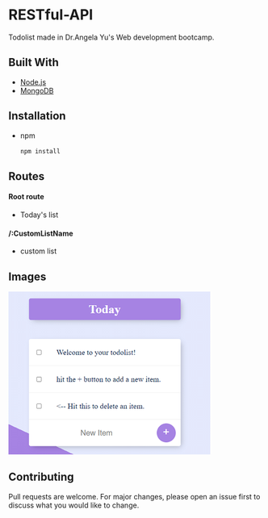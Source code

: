 # RESTful-API

Todolist made in Dr.Angela Yu's Web development bootcamp.

## Built With

* [Node.js](https://nodejs.org/en/)
* [MongoDB](https://www.mongodb.com/)


## Installation
* npm
    ```bash
    npm install
    ```

## Routes

#### Root route
* Today's list

#### /:CustomListName
* custom list


## Images
![Alt text](/images/todolist.PNG?raw=true "Title")

## Contributing
Pull requests are welcome. For major changes, please open an issue first to discuss what you would like to change.

